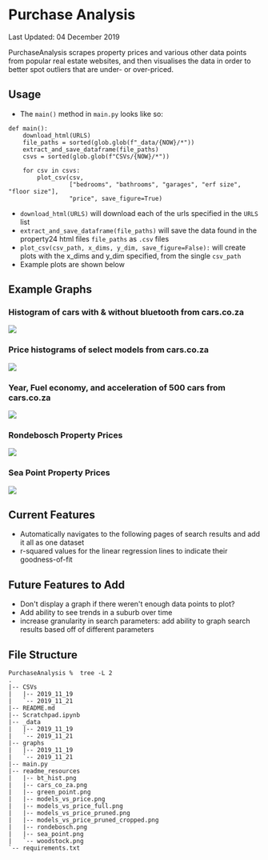 # Purchase Analysis

Last Updated: 04 December 2019

PurchaseAnalysis scrapes property prices and various other data points from 
popular real estate websites, and then visualises the data in order to better 
spot outliers that are under- or over-priced.

## Usage

* The `main()` method in `main.py` looks like so:
```
def main():
    download_html(URLS)
    file_paths = sorted(glob.glob(f"_data/{NOW}/*"))
    extract_and_save_dataframe(file_paths)
    csvs = sorted(glob.glob(f"CSVs/{NOW}/*"))

    for csv in csvs:
        plot_csv(csv,
                 ["bedrooms", "bathrooms", "garages", "erf size", "floor size"],
                 "price", save_figure=True)
```

* `download_html(URLS)` will download each of the urls specified in the `URLS` list
* `extract_and_save_dataframe(file_paths)` will save the data found in the property24 html files `file_paths` as `.csv` files
* `plot_csv(csv_path, x_dims, y_dim, save_figure=False):` will create plots with the x_dims and y_dim specified, from the single `csv_path`
* Example plots are shown below

## Example Graphs

### Histogram of cars with & without bluetooth from cars.co.za
![](readme_resources/bt_hist.png)

### Price histograms of select models from cars.co.za 
![](readme_resources/models_vs_price_pruned_cropped.png)

### Year, Fuel economy, and acceleration of 500 cars from cars.co.za
![](readme_resources/cars_co_za.png)

### Rondebosch Property Prices
![](readme_resources/rondebosch.png)

### Sea Point Property Prices
![](readme_resources/sea_point.png)


## Current Features

* Automatically navigates to the following pages of search results and add it all as one dataset
* r-squared values for the linear regression lines to indicate their goodness-of-fit

## Future Features to Add

* Don't display a graph if there weren't enough data points to plot?
* Add ability to see trends in a suburb over time
* increase granularity in search parameters: add ability to graph search results based 
off of different parameters

## File Structure
```
PurchaseAnalysis %  tree -L 2
.
|-- CSVs
|   |-- 2019_11_19
|   `-- 2019_11_21
|-- README.md
|-- Scratchpad.ipynb
|-- _data
|   |-- 2019_11_19
|   `-- 2019_11_21
|-- graphs
|   |-- 2019_11_19
|   `-- 2019_11_21
|-- main.py
|-- readme_resources
|   |-- bt_hist.png
|   |-- cars_co_za.png
|   |-- green_point.png
|   |-- models_vs_price.png
|   |-- models_vs_price_full.png
|   |-- models_vs_price_pruned.png
|   |-- models_vs_price_pruned_cropped.png
|   |-- rondebosch.png
|   |-- sea_point.png
|   `-- woodstock.png
`-- requirements.txt
```
